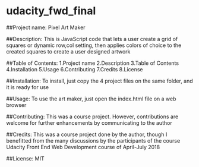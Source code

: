 # udacity_fwd_final
##Project name: 
Pixel Art Maker

##Description: 
This is JavaScript code that lets a user create a grid of squares or dynamic row,col setting, then applies colors of choice to the created squares to create a user designed artwork

##Table of Contents:
1.Project name
2.Description
3.Table of Contents
4.Installation
5.Usage
6.Contributing
7.Credits
8.License

##Installation: 
To install, just copy the 4 project files on the same folder, and it is ready for use

##Usage: 
To use the art maker, just open the index.html file on a web browser

##Contributing: 
This was a course project. However, contributions are welcome for further enhancements by communicating to the author

##Credits: 
This was a course project done by the author, though I benefitted from the many discussions by the participants of the course Udacity Front End Web Development course of April-July 2018

##License: 
MIT
